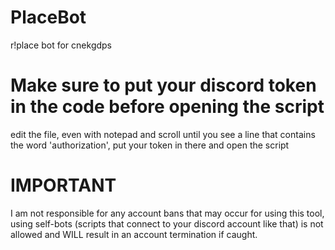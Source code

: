 # PlaceBot
r!place bot for cnekgdps

# Make sure to put your discord token in the code before opening the script
edit the file, even with notepad and scroll until you see a line that contains the word 'authorization', put your token in there and open the script

# IMPORTANT
I am not responsible for any account bans that may occur for using this tool, using self-bots (scripts that connect to your discord account like that) is not allowed and WILL result in an account termination if caught.
